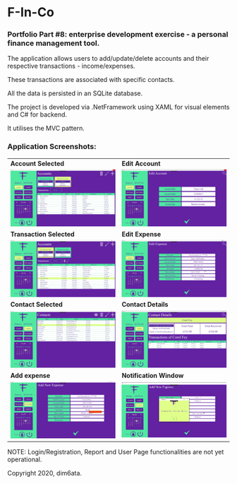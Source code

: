 # F-In-Co
### Portfolio Part #8: enterprise development exercise - a personal finance management tool.

The application allows users to add/update/delete accounts and their respective transactions - income/expenses. 

These transactions are associated with specific contacts. 

All the data is persisted in an SQLite database. 

The project is developed via .NetFramework using XAML for visual elements and C# for backend. 

It utilises the MVC pattern. 

### Application Screenshots: 

<table>
<tr>  
<td>
  <b>Account Selected</b>
</td>
<td>
  <b>Edit Account</b>
</td>
</tr>
  
<tr>
<td>
  <img src="https://github.com/dim6ata/F-In-Co/blob/master/ENTERPRISE_CWK2/ENTERPRISE_CWK2/ImageResources/1_accounts_selected.png" />
</td>
<td>
  <img src="https://github.com/dim6ata/F-In-Co/blob/master/ENTERPRISE_CWK2/ENTERPRISE_CWK2/ImageResources/2_account_edit.png" />
</td>
</tr>
  
<!--SECOND ROW-->
<tr>  
<td>
  <b>Transaction Selected</b>
</td>
<td>
  <b>Edit Expense</b>
</td>
</tr>
  
<tr>
<td>
  <img src="https://github.com/dim6ata/F-In-Co/blob/master/ENTERPRISE_CWK2/ENTERPRISE_CWK2/ImageResources/3_account_transaction_selected.png" />
</td>
<td>
  <img src="https://github.com/dim6ata/F-In-Co/blob/master/ENTERPRISE_CWK2/ENTERPRISE_CWK2/ImageResources/4_expense_edit.png" />
</td>
</tr>
  
  
<!--THIRD ROW-->
<tr>  
<td>
  <b>Contact Selected</b>
</td>
<td>
  <b>Contact Details</b>
</td>
</tr>
  
<tr>
<td>
  <img src="https://github.com/dim6ata/F-In-Co/blob/master/ENTERPRISE_CWK2/ENTERPRISE_CWK2/ImageResources/5_contact_selected.png" />
</td>
<td>
  <img src="https://github.com/dim6ata/F-In-Co/blob/master/ENTERPRISE_CWK2/ENTERPRISE_CWK2/ImageResources/6_contact_details.png" />
</td>
</tr>
  
  
<!--FOURTH ROW-->
<tr>  
<td>
  <b>Add expense</b>
</td>
<td>
  <b>Notification Window</b>
</td>
</tr>
  
<tr>
<td>
  <img src="https://github.com/dim6ata/F-In-Co/blob/master/ENTERPRISE_CWK2/ENTERPRISE_CWK2/ImageResources/7_expense_add.png" />
</td>
<td>
  <img src="https://github.com/dim6ata/F-In-Co/blob/master/ENTERPRISE_CWK2/ENTERPRISE_CWK2/ImageResources/8_notification_window.png" />
</td>
</tr>
</table>

NOTE: Login/Registration, Report and User Page functionalities are not yet operational. 

Copyright 2020, dim6ata.
